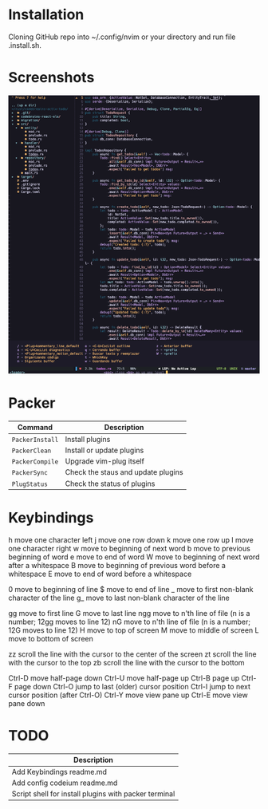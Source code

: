 # Installation
Cloning GitHub repo into ~/.config/nvim or your directory and run file .install.sh.

# Screenshots
![screenshot](./.install/screen_one.png)

# Packer
| Command                             | Description                                                        |
| ----------------------------------- | ------------------------------------------------------------------ |
| `PackerInstall`                     | Install plugins                                                    |
| `PackerClean`                       | Install or update plugins                                          |
| `PackerCompile`                     | Upgrade vim-plug itself                                            |
| `PackerSync`                        | Check the staus and update plugins                                 |
| `PlugStatus`                        | Check the status of plugins                                        |

# Keybindings


h   move one character left
j   move one row down
k   move one row up
l   move one character right
w   move to beginning of next word
b   move to previous beginning of word
e   move to end of word
W   move to beginning of next word after a whitespace
B   move to beginning of previous word before a whitespace
E   move to end of word before a whitespace

0   move to beginning of line
$   move to end of line
_   move to first non-blank character of the line
g_  move to last non-blank character of the line

gg  move to first line
G   move to last line
ngg move to n'th line of file (n is a number; 12gg moves to line 12)
nG  move to n'th line of file (n is a number; 12G moves to line 12)
H   move to top of screen
M   move to middle of screen
L   move to bottom of screen

zz  scroll the line with the cursor to the center of the screen
zt  scroll the line with the cursor to the top
zb  scroll the line with the cursor to the bottom

Ctrl-D  move half-page down
Ctrl-U  move half-page up
Ctrl-B  page up
Ctrl-F  page down
Ctrl-O  jump to last (older) cursor position
Ctrl-I  jump to next cursor position (after Ctrl-O)
Ctrl-Y  move view pane up
Ctrl-E  move view pane down

# TODO

| Description                                                   |
| ------------------------------------------------------------- |
| Add Keybindings readme.md                                     |
| Add config codeium readme.md                                  |
| Script shell for install plugins with packer terminal         | 
